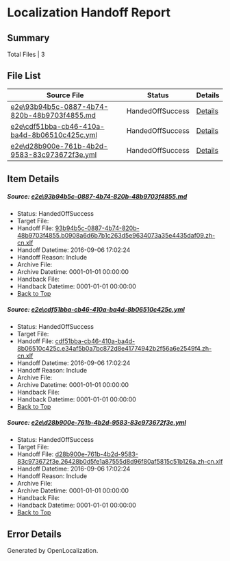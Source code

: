 # <a name='report-top'></a> Localization Handoff Report

## Summary
 Total Files | 3

## File List
 Source File | Status | Details 
 ----------- | ------ | ------- 
 [e2e\93b94b5c-0887-4b74-820b-48b9703f4855.md](https://github.com/OpenLocalizationTestOrg/ol-test0/blob/16a7b817ae8c95399d4d693ca6d419d27e960f74/e2e/93b94b5c-0887-4b74-820b-48b9703f4855.md) | HandedOffSuccess | [Details](#ee1a5e59533481a8de96572a71b9685a82509b503)
 [e2e\cdf51bba-cb46-410a-ba4d-8b06510c425c.yml](https://github.com/OpenLocalizationTestOrg/ol-test0/blob/16a7b817ae8c95399d4d693ca6d419d27e960f74/e2e/cdf51bba-cb46-410a-ba4d-8b06510c425c.yml) | HandedOffSuccess | [Details](#be83f0a78a6ecaefd4bf94887f89beb24e3d18765)
 [e2e\d28b900e-761b-4b2d-9583-83c973672f3e.yml](https://github.com/OpenLocalizationTestOrg/ol-test0/blob/16a7b817ae8c95399d4d693ca6d419d27e960f74/e2e/d28b900e-761b-4b2d-9583-83c973672f3e.yml) | HandedOffSuccess | [Details](#7e254ce94840d0600e1747c55432102f4e208e016)

## Item Details
##### <a name='ee1a5e59533481a8de96572a71b9685a82509b503'></a> Source: [e2e\93b94b5c-0887-4b74-820b-48b9703f4855.md](https://github.com/OpenLocalizationTestOrg/ol-test0/blob/16a7b817ae8c95399d4d693ca6d419d27e960f74/e2e/93b94b5c-0887-4b74-820b-48b9703f4855.md)
* Status: HandedOffSuccess
* Target File: 
* Handoff File: [93b94b5c-0887-4b74-820b-48b9703f4855.b0908a6d6b7b1c263d5e9634073a35e4435daf09.zh-cn.xlf](https://github.com/OpenLocalizationTestOrg/ol-test0-handoff/blob/d95c8b3845f79affce11bab8d02fb92e74aa2216/ol-handoff/OpenLocalizationTestOrg/ol-test0-zhcn/ci/ht/93b94b5c-0887-4b74-820b-48b9703f4855.b0908a6d6b7b1c263d5e9634073a35e4435daf09.zh-cn.xlf)
* Handoff Datetime: 2016-09-06 17:02:24
* Handoff Reason: Include
* Archive File: 
* Archive Datetime: 0001-01-01 00:00:00
* Handback File: 
* Handback Datetime: 0001-01-01 00:00:00
* [Back to Top](#report-top)

##### <a name='be83f0a78a6ecaefd4bf94887f89beb24e3d18765'></a> Source: [e2e\cdf51bba-cb46-410a-ba4d-8b06510c425c.yml](https://github.com/OpenLocalizationTestOrg/ol-test0/blob/16a7b817ae8c95399d4d693ca6d419d27e960f74/e2e/cdf51bba-cb46-410a-ba4d-8b06510c425c.yml)
* Status: HandedOffSuccess
* Target File: 
* Handoff File: [cdf51bba-cb46-410a-ba4d-8b06510c425c.e34af5b0a7bc872d8e41774942b2f56a6e2549f4.zh-cn.xlf](https://github.com/OpenLocalizationTestOrg/ol-test0-handoff/blob/d95c8b3845f79affce11bab8d02fb92e74aa2216/ol-handoff/OpenLocalizationTestOrg/ol-test0-zhcn/ci/ht/cdf51bba-cb46-410a-ba4d-8b06510c425c.e34af5b0a7bc872d8e41774942b2f56a6e2549f4.zh-cn.xlf)
* Handoff Datetime: 2016-09-06 17:02:24
* Handoff Reason: Include
* Archive File: 
* Archive Datetime: 0001-01-01 00:00:00
* Handback File: 
* Handback Datetime: 0001-01-01 00:00:00
* [Back to Top](#report-top)

##### <a name='7e254ce94840d0600e1747c55432102f4e208e016'></a> Source: [e2e\d28b900e-761b-4b2d-9583-83c973672f3e.yml](https://github.com/OpenLocalizationTestOrg/ol-test0/blob/16a7b817ae8c95399d4d693ca6d419d27e960f74/e2e/d28b900e-761b-4b2d-9583-83c973672f3e.yml)
* Status: HandedOffSuccess
* Target File: 
* Handoff File: [d28b900e-761b-4b2d-9583-83c973672f3e.26428b0d5fe1a87555d8d96f80af5815c51b126a.zh-cn.xlf](https://github.com/OpenLocalizationTestOrg/ol-test0-handoff/blob/d95c8b3845f79affce11bab8d02fb92e74aa2216/ol-handoff/OpenLocalizationTestOrg/ol-test0-zhcn/ci/ht/d28b900e-761b-4b2d-9583-83c973672f3e.26428b0d5fe1a87555d8d96f80af5815c51b126a.zh-cn.xlf)
* Handoff Datetime: 2016-09-06 17:02:24
* Handoff Reason: Include
* Archive File: 
* Archive Datetime: 0001-01-01 00:00:00
* Handback File: 
* Handback Datetime: 0001-01-01 00:00:00
* [Back to Top](#report-top)


## Error Details

Generated by OpenLocalization.
